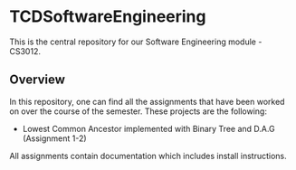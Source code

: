 # TCDSoftwareEngineering

This is the central repository for our Software Engineering module - CS3012.

## Overview

In this repository, one can find all the assignments that have been worked on
over the course of the semester. These projects are the following:
- Lowest Common Ancestor implemented with Binary Tree and D.A.G (Assignment 1-2)

All assignments contain documentation which includes install instructions.
